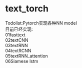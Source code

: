 # text_torch
Todolist:Pytorch实现各种NN model  
目前已经实现:  
01fasttext  
02textCNN  
03textRNN  
04textRCNN  
05textRNN_attention  
06Siamese lstm  
